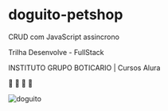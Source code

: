 # doguito-petshop
CRUD com JavaScript assincrono

Trilha Desenvolve - FullStack

INSTITUTO GRUPO BOTICARIO | Cursos Alura

🚀 🚀 🚀 🚀


![doguito](https://user-images.githubusercontent.com/97129805/234692699-a5589867-6312-4601-824f-d52609b6134b.png)

